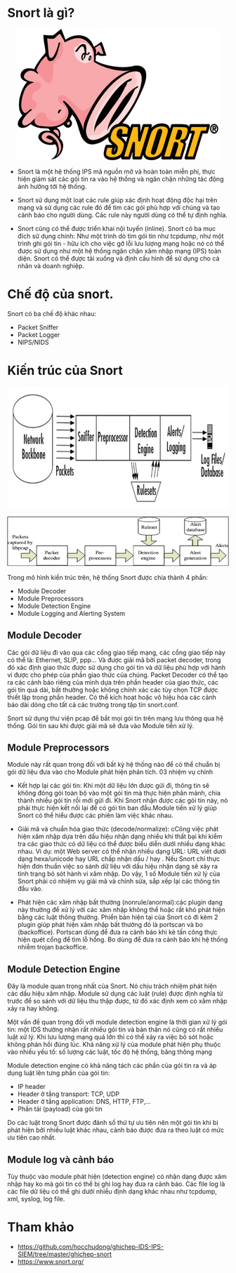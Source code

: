# Snort là gì?

<p align="center">
  <img width="460" height="300" src="./images/Snort.png">
</p>


- Snort là một hệ thống IPS mã nguồn mở và hoàn toàn miễn phí, thực hiện giám sát các gói tin ra vào hệ thống và ngăn chặn những tác động ảnh hưởng tới hệ thống.

- Snort sử dụng một loạt các rule giúp xác định hoạt động độc hại trên mạng và sử dụng các rule đó để tìm các gói phù hợp với chúng và tạo cảnh báo cho người dùng. Các rule này người dùng có thể tự định nghĩa.

- Snort cũng có thể được triển khai nội tuyến (inline). Snort có ba mục đích sử dụng chính: Như một trình dò ​​tìm gói tin như tcpdump, như một trình ghi gói tin - hữu ích cho việc gỡ lỗi lưu lượng mạng hoặc nó có thể được sử dụng như một hệ thống ngăn chặn xâm nhập mạng (IPS) toàn diện. Snort có thể được tải xuống và định cấu hình để sử dụng cho cá nhân và doanh nghiệp.

# Chế độ của snort.

Snort có ba chế độ khác nhau:
- Packet Sniffer
- Packet Logger
- NIPS/NIDS


# Kiến trúc của Snort

<p align="center">
  <img width="700" height="280" src="./images/snort_architecture_1.png">
</p>

<p align="center">
  <img  src="./images/snort_architecture_2.png">
</p>

Trong mô hình kiến trúc trên, hệ thống Snort được chia thành 4 phần:

- Module Decoder
- Module Preprocessors
- Module Detection Engine
- Module Logging and Alerting System

## Module Decoder

Các gói dữ liệu đi vào qua các cổng giao tiếp mạng, các cổng giao tiếp này có thể là: Ethernet, SLIP, ppp... Và được giải mã bởi packet decoder, trong đó xác định giao thức được sử dụng cho gói tin và dữ liệu phù hợp với hành vi được cho phép của phần giao thức của chúng. Packet Decoder có thể tạo ra các cảnh báo riêng của mình dựa trên phần header của giao thức, các gói tin quá dài, bất thường hoặc không chính xác các tùy chọn TCP được thiết lập trong phần header. Có thể kích hoạt hoặc vô hiệu hóa các cảnh báo dài dòng cho tất cả các trường trong tập tin snort.conf.

Snort sử dụng thư viện pcap để bắt mọi gói tin trên mạng lưu thông qua hệ thống. Gói tin sau khi được giải mã sẽ đưa vào Module tiền xử lý.


<!-- ![image](../images/....jpg) -->

## Module Preprocessors

Module này rất quan trọng đối với bất kỳ hệ thống nào để có thể chuẩn bị gói dữ liệu đưa vào cho Module phát hiện phân tích. 03 nhiệm vụ chính

- Kết hợp lại các gói tin: Khi một dữ liệu lớn được gửi đi, thông tin sẽ không đóng gói toàn bộ vào một gói tin mà thực hiện phân mảnh, chia thành nhiều gói tin rồi mới gửi đi. Khi Snort nhận được các gói tin này, nó phải thực hiện kết nối lại để có gói tin ban đầu.Module tiền xử lý giúp Snort có thể hiểu được các phiên làm việc khác nhau.

- Giải mã và chuẩn hóa giao thức (decode/normalize): cCông việc phát hiện xâm nhập dựa trên dấu hiệu nhận dạng nhiều khi thất bại 
khi kiểm tra các giao thức có dữ liệu có thể được biểu diễn dưới nhiều dạng khác nhau. Ví dụ: một Web server có thể nhận nhiều dạng URL: 
URL viết dưới dạng hexa/unicode hay URL chấp nhận dấu / hay \. Nếu Snort chỉ thực hiện đơn thuần việc so sánh dữ liệu với dấu hiệu 
nhận dạng sẽ xảy ra tình trạng bỏ sót hành vi xâm nhập. Do vậy, 1 số Module tiền xử lý của Snort phải có nhiệm vụ giải mã và chỉnh sửa, 
sắp xếp lại các thông tin đầu vào.

- Phát hiện các xâm nhập bất thường (nonrule/anormal):các plugin dạng này thường để xử lý với các xâm nhập không thể hoặc rất khó 
phát hiện bằng các luật thông thường. Phiển bản hiện tại của Snort có đi kèm 2 plugin giúp phát hiện xâm nhập bất thường đó là portscan 
và bo (backoffice). Portscan dùng để đưa ra cảnh báo khi kẻ tấn công thực hiện quét cổng để tìm lỗ hổng. Bo dùng để đưa ra cảnh báo khi 
hệ thống nhiễm trojan backoffice.

## Module Detection Engine

Đây là module quan trọng nhất của Snort. Nó chịu trách nhiệm phát hiện các dấu hiệu xâm nhập. Module sử dụng các luật (rule) được 
định nghĩa từ trước để so sánh với dữ liệu thu thập được, từ đó xác định xem có xâm nhập xảy ra hay không.

Một vấn đề quan trọng đối với module detection engine là thời gian xử lý gói tin: một IDS thường nhận rất nhiều gói tin và bản thân nó cũng 
có rất nhiều luật xử lý. Khi lưu lượng mạng quá lớn thì có thể xảy ra việc bỏ sót hoặc không phản hồi đúng lúc. Khả năng xử lý của module 
phát hiện phụ thuộc vào nhiều yếu tố: số lượng các luật, tốc độ hệ thống, băng thông mạng

Module detection engine có khả năng tách các phần của gói tin ra và áp dụng luật lên tưng phần của gói tin:
- IP header
- Header ở tầng transport: TCP, UDP
- Header ở tầng application: DNS, HTTP, FTP,...
- Phần tải (payload) của gói tin

Do các luật trong Snort được đánh số thứ tự ưu tiên nên một gói tin khi bị phát hiện bởi nhiều luật khác nhau, cảnh báo được đưa ra 
theo luật có mức ưu tiên cao nhất.

## Module log và cảnh báo

Tùy thuộc vào module phát hiện (detection engine) có nhận dạng được xâm nhập hay ko mà gói tin có thể bị ghi log hay đưa ra cảnh báo. 
Các file log là các file dữ liệu có thể ghi dưới nhiều định dạng khác nhau như tcpdump, xml, syslog, log file.

# Tham khảo

- <a>https://github.com/hocchudong/ghichep-IDS-IPS-SIEM/tree/master/ghichep-snort</a>
- <a>https://www.snort.org/</a>
